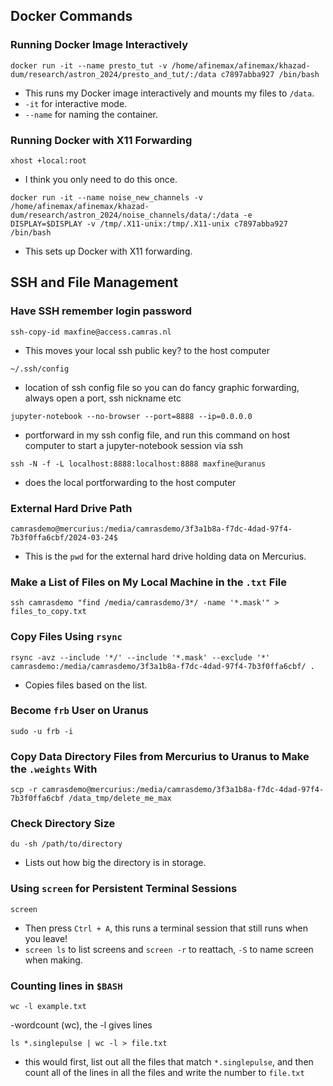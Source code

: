 ## Docker Commands

### Running Docker Image Interactively

`docker run -it --name presto_tut -v /home/afinemax/afinemax/khazad-dum/research/astron_2024/presto_and_tut/:/data c7897abba927 /bin/bash`
- This runs my Docker image interactively and mounts my files to `/data`.
- `-it` for interactive mode.
- `--name` for naming the container.

### Running Docker with X11 Forwarding

`xhost +local:root` 
- I think you only need to do this once.

`docker run -it --name noise_new_channels -v /home/afinemax/afinemax/khazad-dum/research/astron_2024/noise_channels/data/:/data -e DISPLAY=$DISPLAY -v /tmp/.X11-unix:/tmp/.X11-unix c7897abba927 /bin/bash`
- This sets up Docker with X11 forwarding.

## SSH and File Management

### Have SSH remember login password 

`ssh-copy-id maxfine@access.camras.nl`
- This moves your local ssh public key? to the host computer

`~/.ssh/config`
- location of ssh config file so you can do fancy graphic forwarding, always open a port, ssh nickname etc

`jupyter-notebook --no-browser --port=8888 --ip=0.0.0.0`
- portforward in my ssh config file, and run this command on host computer to start a jupyter-notebook session via ssh

`ssh -N -f -L localhost:8888:localhost:8888 maxfine@uranus`
- does the local portforwarding to the host computer

### External Hard Drive Path

`camrasdemo@mercurius:/media/camrasdemo/3f3a1b8a-f7dc-4dad-97f4-7b3f0ffa6cbf/2024-03-24$`
- This is the `pwd` for the external hard drive holding data on Mercurius.

### Make a List of Files on My Local Machine in the `.txt` File

`ssh camrasdemo "find /media/camrasdemo/3*/ -name '*.mask'" > files_to_copy.txt`

### Copy Files Using `rsync`

`rsync -avz --include '*/' --include '*.mask' --exclude '*' camrasdemo:/media/camrasdemo/3f3a1b8a-f7dc-4dad-97f4-7b3f0ffa6cbf/ .`
- Copies files based on the list.

### Become `frb` User on Uranus

`sudo -u frb -i`

### Copy Data Directory Files from Mercurius to Uranus to Make the `.weights` With

`scp -r camrasdemo@mercurius:/media/camrasdemo/3f3a1b8a-f7dc-4dad-97f4-7b3f0ffa6cbf /data_tmp/delete_me_max`

### Check Directory Size

`du -sh /path/to/directory`
- Lists out how big the directory is in storage.

### Using `screen` for Persistent Terminal Sessions

`screen` 
- Then press `Ctrl + A`, this runs a terminal session that still runs when you leave!
- `screen ls` to list screens and `screen -r` to reattach, `-S` to name screen when making.

### Counting lines in `$BASH`

`wc -l example.txt`

-wordcount (wc), the -l gives lines

`ls *.singlepulse | wc -l > file.txt`
- this would first, list out all the files that match `*.singlepulse`, and then count all of the lines in all the files and write the number to `file.txt`
